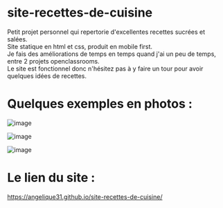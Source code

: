 # site-recettes-de-cuisine

Petit projet personnel qui repertorie d'excellentes recettes sucrées et salées.  
Site statique en html et css, produit en mobile first.    
Je fais des améliorations de temps en temps quand j'ai un peu de temps, entre 2 projets openclassrooms.    
Le site est fonctionnel donc n'hésitez pas à y faire un tour pour avoir quelques idées de recettes.

# Quelques exemples en photos :

![image](https://user-images.githubusercontent.com/93211301/170890921-ba95199f-b6cc-42ca-ad3e-2c9f01d20496.png)

![image](https://user-images.githubusercontent.com/93211301/170891067-0d8043e0-c93f-47ce-b44d-071e38af1061.png)

![image](https://user-images.githubusercontent.com/93211301/170891146-13b51753-018a-412f-9081-c962f911a250.png)

# Le lien du site :
 https://angelique31.github.io/site-recettes-de-cuisine/
